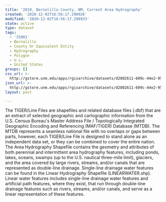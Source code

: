```yaml
---
title: '2010, Bernalillo County, NM, Current Area Hydrography'
created: '2020-12-02T16:56:17.290926'
modified: '2020-12-02T16:56:17.290933'
state: active
type: dataset
tags:
  - '35001'
  - Bernalillo
  - County Or Equivalent Entity
  - Hydrography
  - Polygon
  - U.s.
  - United States
groups: []
csv_url: >-
  http://gstore.unm.edu/apps/rgisarchive/datasets/d2802611-609c-44e2-951f-cb3f713eac07/tl_2010_35001_areawater.derived.csv
json_url: >-
  http://gstore.unm.edu/apps/rgisarchive/datasets/d2802611-609c-44e2-951f-cb3f713eac07/tl_2010_35001_areawater.derived.json
layout: post

---
```

The TIGER/Line Files are shapefiles and related database files (.dbf) that are an extract of selected geographic and cartographic information from the U.S. Census Bureau's Master Address File / Topologically Integrated Geographic Encoding and Referencing (MAF/TIGER) Database (MTDB).  The MTDB represents a seamless national file with no overlaps or gaps between parts, however, each TIGER/Line File is designed to stand alone as an independent data set, or they can be combined to cover the entire nation.  The Area Hydrography Shapefile contains the geometry and attributes of both perennial and intermittent area hydrography features, including ponds, lakes, oceans, swamps (up to the U.S. nautical three-mile limit), glaciers, and the area covered by large rivers, streams, and/or canals that are represented as double-line drainage.  Single-line drainage water features can be found in the Linear Hydrography Shapefile (LINEARWATER.shp).  Linear water features includes single-line drainage water features and artificial path features, where they exist, that run through double-line drainage features such as rivers, streams, and/or canals, and serve as a linear representation of these features.  

